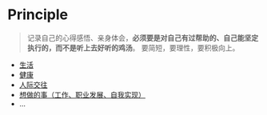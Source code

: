 # Principle

> 记录自己的心得感悟、亲身体会，**必须要是对自己有过帮助的、自己能坚定执行的，而不是听上去好听的鸡汤**。
> 要简短，要理性，要积极向上。

- [生活](https://github.com/XiangloongChen/Principle/issues/1)
- [健康](https://github.com/XiangloongChen/Principle/issues/2)
- [人际交往](https://github.com/XiangloongChen/Principle/issues/3)
- [想做的事（工作、职业发展、自我实现）](https://github.com/XiangloongChen/Principle/issues/4)
- ...
